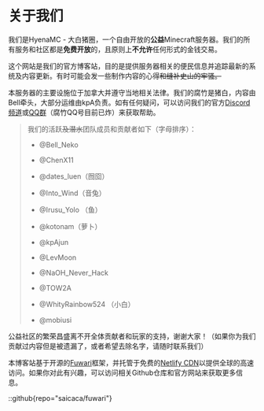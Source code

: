 # 关于我们



我们是HyenaMC - 大白猪圈，一个自由开放的**公益**Minecraft服务器。我们的所有服务和社区都是**免费开放**的，且原则上**不允许**任何形式的金钱交易。

这个网站是我们的官方博客站，目的是提供服务器相关的便民信息并追踪最新的系统及内容更新。有时可能会发一些制作内容的心得~~和缝补史山的牢骚。~~

本服务器的主要设施位于加拿大并遵守当地相关法律。我们的腐竹是猪白，内容由Bell牵头，大部分运维由kpA负责。如有任何疑问，可以访问我们的官方[Discord频道](https://discord.gg/RvaaddSGVK)或[QQ群](https://qm.qq.com/q/uAtAwf6PWC)（腐竹QQ号目前已炸）来获取帮助。

> 我们的活跃~~及潜水~~团队成员和贡献者如下（字母排序）：
> 
> - @Bell_Neko
> 
> - @ChenX11
> 
> - @dates_luen（囫囵）
> 
> - @Into_Wind（音兔）
> 
> - @Irusu_Yolo （鱼）
> 
> - @kotonam（萝卜）
> 
> - @kpAjun
> 
> - @LevMoon
> 
> - @NaOH_Never_Hack
> 
> - @TOW2A
> 
> - @WhityRainbow524 （小白）
> 
> - @mobiusi

公益社区的繁荣昌盛离不开全体贡献者和玩家的支持，谢谢大家！（如果你为我们贡献过内容但是被遗漏了，或者希望去除名字，请随时联系我们）

本博客站基于开源的[Fuwari](https://github.com/saicaca/fuwari)框架，并托管于免费的[Netlify CDN](https://www.netlify.com)以提供全球的高速访问。如果你对此有兴趣，可以访问相关Github仓库和官方网站来获取更多信息。

::github{repo="saicaca/fuwari"}